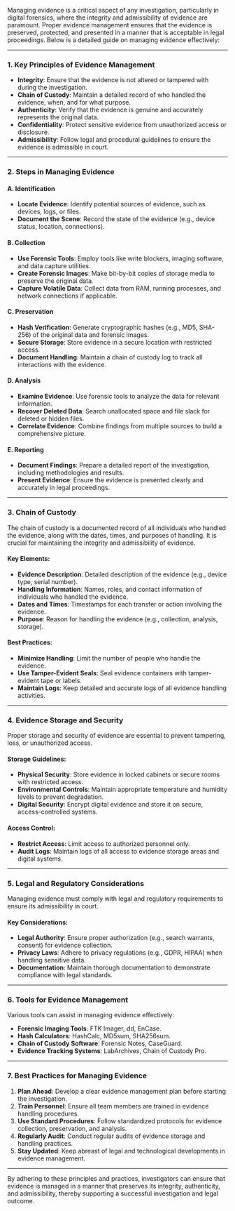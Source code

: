 Managing evidence is a critical aspect of any investigation, particularly in digital forensics, where the integrity and admissibility of evidence are paramount. Proper evidence management ensures that the evidence is preserved, protected, and presented in a manner that is acceptable in legal proceedings. Below is a detailed guide on managing evidence effectively:

---

### **1. Key Principles of Evidence Management**
- **Integrity**: Ensure that the evidence is not altered or tampered with during the investigation.
- **Chain of Custody**: Maintain a detailed record of who handled the evidence, when, and for what purpose.
- **Authenticity**: Verify that the evidence is genuine and accurately represents the original data.
- **Confidentiality**: Protect sensitive evidence from unauthorized access or disclosure.
- **Admissibility**: Follow legal and procedural guidelines to ensure the evidence is admissible in court.

---

### **2. Steps in Managing Evidence**

#### **A. Identification**
- **Locate Evidence**: Identify potential sources of evidence, such as devices, logs, or files.
- **Document the Scene**: Record the state of the evidence (e.g., device status, location, connections).

#### **B. Collection**
- **Use Forensic Tools**: Employ tools like write blockers, imaging software, and data capture utilities.
- **Create Forensic Images**: Make bit-by-bit copies of storage media to preserve the original data.
- **Capture Volatile Data**: Collect data from RAM, running processes, and network connections if applicable.

#### **C. Preservation**
- **Hash Verification**: Generate cryptographic hashes (e.g., MD5, SHA-256) of the original data and forensic images.
- **Secure Storage**: Store evidence in a secure location with restricted access.
- **Document Handling**: Maintain a chain of custody log to track all interactions with the evidence.

#### **D. Analysis**
- **Examine Evidence**: Use forensic tools to analyze the data for relevant information.
- **Recover Deleted Data**: Search unallocated space and file slack for deleted or hidden files.
- **Correlate Evidence**: Combine findings from multiple sources to build a comprehensive picture.

#### **E. Reporting**
- **Document Findings**: Prepare a detailed report of the investigation, including methodologies and results.
- **Present Evidence**: Ensure the evidence is presented clearly and accurately in legal proceedings.

---

### **3. Chain of Custody**
The chain of custody is a documented record of all individuals who handled the evidence, along with the dates, times, and purposes of handling. It is crucial for maintaining the integrity and admissibility of evidence.

#### **Key Elements**:
- **Evidence Description**: Detailed description of the evidence (e.g., device type, serial number).
- **Handling Information**: Names, roles, and contact information of individuals who handled the evidence.
- **Dates and Times**: Timestamps for each transfer or action involving the evidence.
- **Purpose**: Reason for handling the evidence (e.g., collection, analysis, storage).

#### **Best Practices**:
- **Minimize Handling**: Limit the number of people who handle the evidence.
- **Use Tamper-Evident Seals**: Seal evidence containers with tamper-evident tape or labels.
- **Maintain Logs**: Keep detailed and accurate logs of all evidence handling activities.

---

### **4. Evidence Storage and Security**
Proper storage and security of evidence are essential to prevent tampering, loss, or unauthorized access.

#### **Storage Guidelines**:
- **Physical Security**: Store evidence in locked cabinets or secure rooms with restricted access.
- **Environmental Controls**: Maintain appropriate temperature and humidity levels to prevent degradation.
- **Digital Security**: Encrypt digital evidence and store it on secure, access-controlled systems.

#### **Access Control**:
- **Restrict Access**: Limit access to authorized personnel only.
- **Audit Logs**: Maintain logs of all access to evidence storage areas and digital systems.

---

### **5. Legal and Regulatory Considerations**
Managing evidence must comply with legal and regulatory requirements to ensure its admissibility in court.

#### **Key Considerations**:
- **Legal Authority**: Ensure proper authorization (e.g., search warrants, consent) for evidence collection.
- **Privacy Laws**: Adhere to privacy regulations (e.g., GDPR, HIPAA) when handling sensitive data.
- **Documentation**: Maintain thorough documentation to demonstrate compliance with legal standards.

---

### **6. Tools for Evidence Management**
Various tools can assist in managing evidence effectively:

- **Forensic Imaging Tools**: FTK Imager, dd, EnCase.
- **Hash Calculators**: HashCalc, MD5sum, SHA256sum.
- **Chain of Custody Software**: Forensic Notes, CaseGuard.
- **Evidence Tracking Systems**: LabArchives, Chain of Custody Pro.

---

### **7. Best Practices for Managing Evidence**
1. **Plan Ahead**: Develop a clear evidence management plan before starting the investigation.
2. **Train Personnel**: Ensure all team members are trained in evidence handling procedures.
3. **Use Standard Procedures**: Follow standardized protocols for evidence collection, preservation, and analysis.
4. **Regularly Audit**: Conduct regular audits of evidence storage and handling practices.
5. **Stay Updated**: Keep abreast of legal and technological developments in evidence management.

---

By adhering to these principles and practices, investigators can ensure that evidence is managed in a manner that preserves its integrity, authenticity, and admissibility, thereby supporting a successful investigation and legal outcome.
